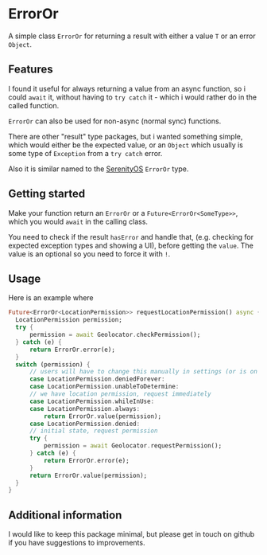 # ErrorOr

A simple class `ErrorOr` for returning a result with either a value `T` or an
error `Object`.

## Features

I found it useful for always returning a value from an async function, so i
could `await` it, without having to `try catch` it - which i would rather do in
the called function.

`ErrorOr` can also be used for non-async (normal sync) functions.

There are other "result" type packages, but i wanted something simple, which
would either be the expected value, or an `Object` which usually is some type of
`Exception` from a `try catch` error.

Also it is similar named to the [SerenityOS](https://github.com/SerenityOS/serenity/blob/master/AK/Error.h)
`ErrorOr` type.

## Getting started

Make your function return an `ErrorOr` or a `Future<ErrorOr<SomeType>>`, which
you would `await` in the calling class.

You need to check if the result `hasError` and handle that, (e.g. checking for
expected exception types and showing a UI), before getting the `value`. The 
value is an optional so you need to force it with `!`.

## Usage

Here is an example where 

```dart
Future<ErrorOr<LocationPermission>> requestLocationPermission() async {
  LocationPermission permission;
  try {
	  permission = await Geolocator.checkPermission();
  } catch (e) {
	  return ErrorOr.error(e);
  }
  switch (permission) {
	  // users will have to change this manually in settings (or is on web)
	  case LocationPermission.deniedForever:
	  case LocationPermission.unableToDetermine:
	  // we have location permission, request immediately
	  case LocationPermission.whileInUse:
	  case LocationPermission.always:
	      return ErrorOr.value(permission);
	  case LocationPermission.denied:
	  // initial state, request permission
	  try {
		  permission = await Geolocator.requestPermission();
	  } catch (e) {
		  return ErrorOr.error(e);
	  }
	  return ErrorOr.value(permission);
  }
}
```

## Additional information

I would like to keep this package minimal, but please get in touch on github if
you have suggestions to improvements.
